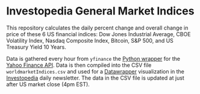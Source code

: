 # Investopedia General Market Indices

This repository calculates the daily percent change and overall change in price of these 6 US financial indices:
Dow Jones Industrial Average, CBOE Volatility Index, Nasdaq Composite Index, Bitcoin, S&P 500, and US Treasury Yield 10 Years.

Data is gathered every hour from `yfinance` the [Python wrapper](https://pypi.org/project/yfinance/) for the [Yahoo Finance API](https://blog.api.rakuten.net/api-tutorial-yahoo-finance/). Data is then compiled into the CSV file `worldmarketIndices.csv` and used for a [Datawrapper](https://app.datawrapper.de) visualization in the [Investopedia](https://investopedia.com) daily newsletter. The data in the CSV file is updated at just after US market close (4pm EST).